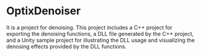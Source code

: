 # OptixDenoiser
  It is a project for denoising. This project includes a C++ project for exporting the denoising functions, a DLL file generated by the C++ project, and a Unity sample project for illustrating the DLL usage and visualizing the denosing effects provided by the DLL functions.
